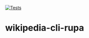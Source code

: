 [![Tests](https://github.com/rdturbo/wikipedia-cli-rupa/workflows/Tests/badge.svg)](https://github.com/rdturbo/wikipedia-cli-rupa/actions?workflow=tests)

# wikipedia-cli-rupa
